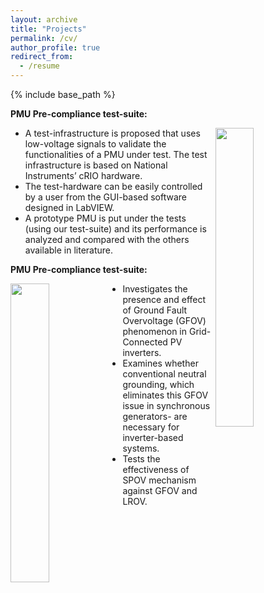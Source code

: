 ```yaml
---
layout: archive
title: "Projects"
permalink: /cv/
author_profile: true
redirect_from:
  - /resume
---
```


{% include base_path %}

**PMU Pre-compliance test-suite:**

<img align="right" width="35%" src="https://user-images.githubusercontent.com/6533632/191937875-22fb1072-202e-4e8b-bdda-5f5ac7e5d33d.gif">

- A test-infrastructure is proposed that uses low-voltage signals to validate the functionalities of a PMU under test. The test infrastructure is based on National Instruments’ cRIO hardware.
- The test-hardware can be easily controlled by a user from the GUI-based software designed in LabVIEW.
- A prototype PMU is put under the tests (using our test-suite) and its performance is analyzed and compared with the others available in literature.


**PMU Pre-compliance test-suite:**

<img align="left" width="35%" src="https://user-images.githubusercontent.com/6533632/191942657-3789afaf-bcd0-4fd2-9f74-8f5eb8c771bd.gif">

  -  Investigates the presence and effect of Ground Fault Overvoltage (GFOV) phenomenon in Grid-Connected PV inverters. 
  -  Examines whether conventional neutral grounding, which eliminates this GFOV issue in synchronous generators- are necessary for inverter-based systems. 
  -  Tests the effectiveness of SPOV mechanism against GFOV and LROV. 




